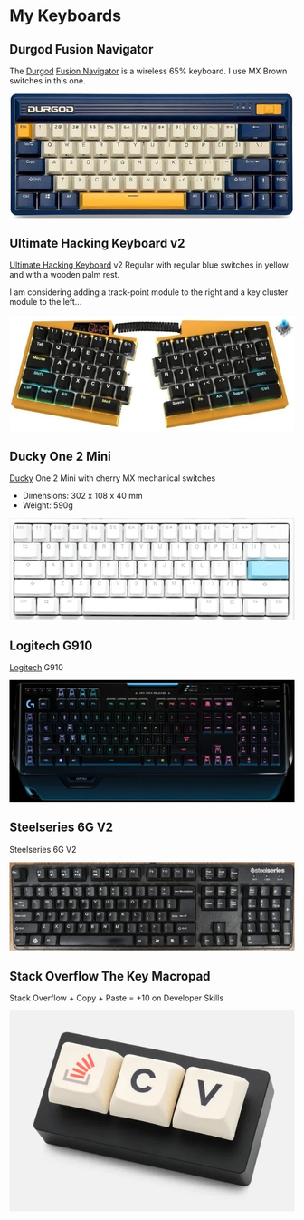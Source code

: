 # My Keyboards

## Durgod Fusion Navigator

The [Durgod](https://www.durgodkeyboard.com/) [Fusion Navigator](https://www.youtube.com/watch?v=i-ufQMgYPVI) is a wireless 65% keyboard. I use MX Brown switches in this one.

![durgod-fusion-navigator](_durgod-fusion-navigator-wireless-65-mx-brown.webp)

## Ultimate Hacking Keyboard v2

[Ultimate Hacking Keyboard](https://ultimatehackingkeyboard.com/) v2 Regular with regular blue switches in yellow and with a wooden palm rest.

I am considering adding a track-point module to the right and a key cluster module to the left...

![uhk-60-v2](_uhk-60-v2-regular-blue.webp)

## Ducky One 2 Mini

[Ducky](https://www.duckychannel.com.tw) One 2 Mini with cherry MX mechanical switches

- Dimensions: 302 x 108 x 40 mm
- Weight: 590g

![ducky-one-2-mini](_ducky-one-2-mini.webp)

## Logitech G910

[Logitech](https://www.logitech.com/) G910

![logitech-g910](_logitech-g910.webp)

## Steelseries 6G V2

Steelseries 6G V2

![steelseries-6gv2](_steelseries-6gv2.webp)

## Stack Overflow The Key Macropad

Stack Overflow + Copy + Paste = +10 on Developer Skills

![stack-overflow-macropad](_stack-overflow-macropad.webp)

